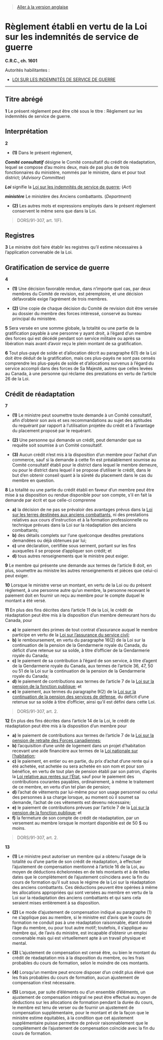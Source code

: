 > [Aller à la version anglaise](/en/Regulations/Consolidated%20Regulations%20of%20Canada/1601-1700/C.R.C.,%20c.%201601.md)

# Règlement établi en vertu de la Loi sur les indemnités de service de guerre

**C.R.C., ch. 1601**

Autorités habilitantes : 
- [LOI SUR LES INDEMNITÉS DE SERVICE DE GUERRE](/fr/Lois/Lois%20du%20Canada/1970/ch.%20W-4.md)

----------



## Titre abrégé


**1** Le présent règlement peut être cité sous le titre : Règlement sur les indemnités de service de guerre.




## Interprétation


**2** 

- **(1)** Dans le présent règlement,

***Comité consultatif*** désigne le Comité consultatif du crédit de réadaptation, lequel se compose d’au moins deux, mais de pas plus de trois fonctionnaires du ministère, nommés par le ministre, dans et pour tout district; (*Advisory Committee*)

***Loi*** signifie la [Loi sur les indemnités de service de guerre](/fr/Lois/Lois%20du%20Canada/1970/ch.%20W-4.md); (*Act*)

***ministère*** Le ministère des Anciens combattants. (*Department*)

- **(2)** Les autres mots et expressions employés dans le présent règlement conservent le même sens que dans la Loi.
> DORS/91-307, art. 1(F).





## Registres


**3** Le ministre doit faire établir les registres qu’il estime nécessaires à l’application convenable de la Loi.




## Gratification de service de guerre


**4** 

- **(1)** Une décision favorable rendue, dans n’importe quel cas, par deux membres du Comité de revision, est péremptoire, et une décision défavorable exige l’agrément de trois membres.

- **(2)** Une copie de chaque décision du Comité de revision doit être versée au dossier du membre des forces intéressé, conservé au bureau principal du ministère.



**5** Sera versée en une somme globale, la totalité ou une partie de la gratification payable à une personne y ayant droit, à l’égard d’un membre des forces qui est décédé pendant son service militaire ou après sa libération mais avant d’avoir reçu le plein montant de sa gratification.



**6** Tout plus-payé de solde et d’allocation décrit au paragraphe 6(1) de la Loi doit être déduit de la gratification, mais ces plus-payés ne sont pas censés comprendre les plus-payés de solde et d’allocations survenus à l’égard du service accompli dans des forces de Sa Majesté, autres que celles levées au Canada, à une personne qui réclame des prestations en vertu de l’article 26 de la Loi.




## Crédit de réadaptation


**7** 

- **(1)** Le ministre peut soumettre toute demande à un Comité consultatif, afin d’obtenir son avis et ses recommandations au sujet des aptitudes du requérant par rapport à l’utilisation projetée du crédit et à l’avantage du placement proposé par le requérant.

- **(2)** Une personne qui demande un crédit, peut demander que sa requête soit soumise à un Comité consultatif.

- **(3)** Aucun crédit n’est mis à la disposition d’un membre pour l’achat d’un commerce, sauf si la demande à cette fin est préalablement soumise au Comité consultatif établi pour le district dans lequel le membre demeure, ou pour le district dans lequel il se propose d’utiliser le crédit, dans le but d’en obtenir conseil quant à la sûreté du placement dans le cas du membre en question.



**8** La totalité ou une partie du crédit établi en faveur d’un membre peut être mise à sa disposition ou rendue disponible pour son compte, s’il en fait la demande par écrit et que celle-ci comprenne
- **a)** la décision de ne pas se prévaloir des avantages prévus dans la [Loi sur les terres destinées aux anciens combattants](/fr/Lois/Lois%20du%20Canada/1970/ch.%20V-4.md), ni des prestations relatives aux cours d’instruction et à la formation professionnelle ou technique prévues dans la Loi sur la réadaptation des anciens combattants;
- **b)** des détails complets sur l’une quelconque desdites prestations demandées ou déjà obtenues par lui;
- **c)** une déclaration, certifiée sous serment, portant sur les fins auxquelles il se propose d’appliquer son crédit; et
- **d)** tous autres renseignements que le ministre peut exiger.



**9** Le membre qui présente une demande aux termes de l’article 8 doit, en plus, soumettre au ministre les autres renseignements et pièces que celui-ci peut exiger.



**10** Lorsque le ministre verse un montant, en vertu de la Loi ou du présent règlement, à une personne autre qu’un membre, la personne recevant le paiement doit en fournir un reçu au membre pour le compte duquel le montant a été versé.



**11** En plus des fins décrites dans l’article 11 de la Loi, le crédit de réadaptation peut être mis à la disposition d’un membre demeurant hors du Canada, pour
- **a)** le paiement des primes de tout contrat d’assurance auquel le membre participe en vertu de la [Loi sur l’assurance du service civil](/fr/Lois/Lois%20du%20Canada/1952/ch.%2049.md);
- **b)** le remboursement, en vertu du paragraphe 16(2) de la Loi sur la continuation de la pension de la Gendarmerie royale du Canada, du déficit d’une retenue sur sa solde, à titre d’officier de la Gendarmerie royale du Canada;
- **c)** le paiement de sa contribution à l’égard de son service, à titre d’agent de la Gendarmerie royale du Canada, aux termes de l’article 36, 47, 50 ou 51 de la Loi sur la continuation de la pension de la Gendarmerie royale du Canada;
- **d)** le paiement de contributions aux termes de l’article 7 de la [Loi sur la pension de la fonction publique](/fr/Lois/Lois%20révisées%20du%20Canada/P/P-36.md); et
- **e)** le paiement, aux termes du paragraphe 9(2) de la [Loi sur la continuation de la pension des services de défense](/fr/Lois/Lois%20du%20Canada/1970/ch.%20D-3.md), du déficit d’une retenue sur sa solde à titre d’officier, ainsi qu’il est défini dans cette Loi.
> DORS/91-307, art. 2.




**12** En plus des fins décrites dans l’article 14 de la Loi, le crédit de réadaptation peut être mis à la disposition d’un membre pour
- **a)** le paiement de contributions aux termes de l’article 7 de la [Loi sur la pension de retraite des Forces canadiennes](/fr/Lois/Lois%20révisées%20du%20Canada/C/C-17.md);
- **b)** l’acquisition d’une unité de logement dans un projet d’habitation recevant une aide financière aux termes de la [Loi nationale sur l’habitation](/fr/Lois/Lois%20révisées%20du%20Canada/N/N-11.md);
- **c)** le paiement, en entier ou en partie, du prix d’achat d’une rente qui a été achetée, est achetée ou sera achetée en son nom et pour son bénéfice, en vertu de tout plan de pension établi par son patron, d’après la [Loi relative aux rentes sur l’État](/fr/Lois/Lois%20du%20Canada/1970/ch.%20G-6.md), sauf pour le paiement des contributions courantes payables, ordinairement, à même le traitement de ce membre, en vertu d’un tel plan de pension;
- **d)** l’achat de vêtements par lui-même pour son usage personnel ou celui des personnes à sa charge lorsque, au moment où il soumet sa demande, l’achat de ces vêtements est devenu nécessaire;
- **e)** le paiement de contributions prévues par l’article 7 de la [Loi sur la pension de la fonction publique](/fr/Lois/Lois%20révisées%20du%20Canada/P/P-36.md); et
- **f)** la fermeture de son compte de crédit de réadaptation, par un versement au membre lorsque le montant disponible est de 50 $ ou moins.
> DORS/91-307, art. 2.




**13** 

- **(1)** Le ministre peut autoriser un membre qui a obtenu l’usage de la totalité ou d’une partie de son crédit de réadaptation, à effectuer l’ajustement de compensation mentionné à l’article 16 de la Loi, au moyen de déductions échelonnées en de tels montants et à de telles dates que le complètement de l’ajustement coïncidera avec la fin du cours de formation qu’il suit sous le régime de la Loi sur la réadaptation des anciens combattants. Ces déductions peuvent être opérées à même les allocations appropriées qui sont versées au membre en vertu de la Loi sur la réadaptation des anciens combattants et qui sans cela seraient mises entièrement à sa disposition.

- **(2)** Le mode d’ajustement de compensation indiqué au paragraphe (1) ne s’applique pas au membre, si le ministre est d’avis que le cours de formation ne conduit pas à une réadaptation raisonnable, étant donné l’âge du membre, ou pour tout autre motif; toutefois, il s’applique au membre qui, de l’avis du ministre, est incapable d’obtenir un emploi convenable mais qui est virtuellement apte à un travail physique et mental.

- **(3)** L’ajustement de compensation est censé être, ou bien le montant du crédit de réadaptation mis à la disposition du membre, ou les frais probables du cours de formation, selon le moindre de ces montants.

- **(4)** Lorsqu’un membre peut encore disposer d’un crédit plus élevé que les frais probables du cours de formation, aucun ajustement de compensation n’est nécessaire.

- **(5)** Lorsque, par suite d’éléments ou d’un ensemble d’éléments, un ajustement de compensation intégral ne peut être effectué au moyen de déductions sur les allocations de formation pendant la durée du cours, le membre est tenu de verser ou de fournir un ajustement de compensation supplémentaire, pour le montant et de la façon que le ministre estime équitables, à la condition que cet ajustement supplémentaire puisse permettre de prévoir raisonnablement que le complètement de l’ajustement de compensation coïncide avec la fin du cours de formation.


